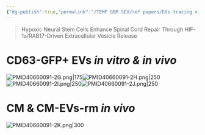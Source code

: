 ```yaml
---
{"dg-publish":true,"permalink":"/TEMP GBM SEV/ref papers/EVs tracing virus in vivo/","dgPassFrontmatter":true}
---
```



> Hypoxic Neural Stem Cells Enhance Spinal Cord Repair Through HIF-1a/RAB17-Driven Extracellular Vesicle Release

# CD63-GFP+ EVs _in vitro & in vivo_
![PMID40660091-2G.png|175](/img/user/TEMP%20GBM%20SEV/ref%20papers/fig/PMID40660091-2G.png)![PMID40660091-2H.png|250](/img/user/TEMP%20GBM%20SEV/ref%20papers/fig/PMID40660091-2H.png)
![PMID40660091-2I.png|250](/img/user/TEMP%20GBM%20SEV/ref%20papers/fig/PMID40660091-2I.png)![PMID40660091-2J.png|250](/img/user/TEMP%20GBM%20SEV/ref%20papers/fig/PMID40660091-2J.png)
# CM & CM-EVs-rm _in vivo_
![PMID40660091-2K.png|300](/img/user/TEMP%20GBM%20SEV/ref%20papers/fig/PMID40660091-2K.png)